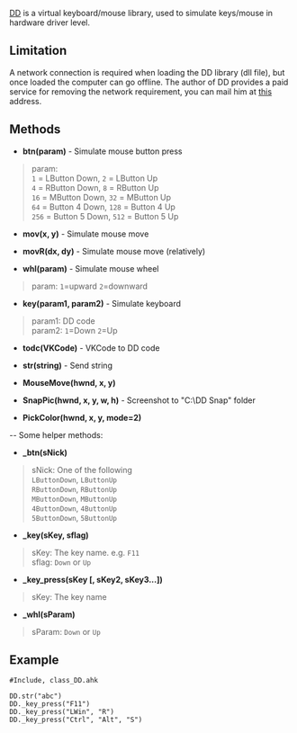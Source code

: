 [DD](http://www.ddxoft.com/) is a virtual keyboard/mouse library, used to simulate keys/mouse in hardware driver level.

## Limitation
A network connection is required when loading the DD library (dll file), but once loaded the computer can go offline.
The author of DD provides a paid service for removing the network requirement, you can mail him at [this](mailto:2827362732@qq.com) address.

## Methods

* **btn(param)** - Simulate mouse button press
> param:   
> `1` = LButton Down,    `2` = LButton Up  
> `4` = RButton Down,    `8` = RButton Up  
> `16` = MButton Down,   `32` = MButton Up  
> `64` = Button 4 Down, `128` = Button 4 Up  
> `256` = Button 5 Down, `512` = Button 5 Up  

* **mov(x, y)** - Simulate mouse move

* **movR(dx, dy)** - Simulate mouse move (relatively)

* **whl(param)** - Simulate mouse wheel
> param: `1`=upward `2`=downward

* **key(param1, param2)** - Simulate keyboard
> param1: DD code      
> param2: `1`=Down `2`=Up

* **todc(VKCode)** - VKCode to DD code

* **str(string)** - Send string

* **MouseMove(hwnd, x, y)**

* **SnapPic(hwnd, x, y, w, h)** - Screenshot to "C:\DD Snap\" folder

* **PickColor(hwnd, x, y, mode=2)**

--
Some helper methods:
* **_btn(sNick)**
> sNick: One of the following    
>	`LButtonDown`, `LButtonUp`  
>	`RButtonDown`, `RButtonUp`  
>	`MButtonDown`, `MButtonUp`  
>	`4ButtonDown`, `4ButtonUp`  
>	`5ButtonDown`, `5ButtonUp`  

* **_key(sKey, sflag)**
> sKey: The key name. e.g. `F11`  
> sflag: `Down` or `Up`

* **_key_press(sKey [, sKey2, sKey3...])**
> sKey: The key name

* **_whl(sParam)**
> sParam: `Down` or `Up`

## Example
```AutoHotkey
#Include, class_DD.ahk

DD.str("abc")
DD._key_press("F11")
DD._key_press("LWin", "R")
DD._key_press("Ctrl", "Alt", "S")
```
